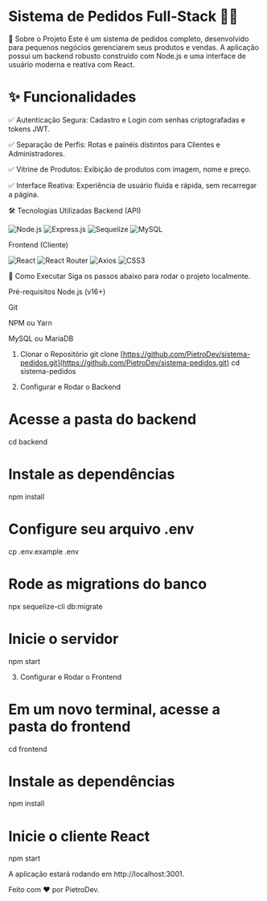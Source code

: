 # Sistema de Pedidos Full-Stack 🍔🍕
📜 Sobre o Projeto
Este é um sistema de pedidos completo, desenvolvido para pequenos negócios gerenciarem seus produtos e vendas. A aplicação possui um backend robusto construído com Node.js e uma interface de usuário moderna e reativa com React.

# ✨ Funcionalidades
✅ Autenticação Segura: Cadastro e Login com senhas criptografadas e tokens JWT.

✅ Separação de Perfis: Rotas e painéis distintos para Clientes e Administradores.

✅ Vitrine de Produtos: Exibição de produtos com imagem, nome e preço.

✅ Interface Reativa: Experiência de usuário fluida e rápida, sem recarregar a página.

🛠️ Tecnologias Utilizadas
Backend (API)
<p>
<img src="https://www.google.com/search?q=https://img.shields.io/badge/node.js-339933%3Fstyle%3Dfor-the-badge%26logo%3Dnodedotjs%26logoColor%3Dwhite" alt="Node.js">
<img src="https://www.google.com/search?q=https://img.shields.io/badge/express.js-%2523404d59.svg%3Fstyle%3Dfor-the-badge%26logo%3Dexpress%26logoColor%3D%252361DAFB" alt="Express.js">
<img src="https://www.google.com/search?q=https://img.shields.io/badge/Sequelize-52B0E7%3Fstyle%3Dfor-the-badge%26logo%3Dsequelize%26logoColor%3Dwhite" alt="Sequelize">
<img src="https://www.google.com/search?q=https://img.shields.io/badge/mysql-%252300f.svg%3Fstyle%3Dfor-the-badge%26logo%3Dmysql%26logoColor%3Dwhite" alt="MySQL">
</p>

Frontend (Cliente)
<p>
<img src="https://www.google.com/search?q=https://img.shields.io/badge/react-%252320232a.svg%3Fstyle%3Dfor-the-badge%26logo%3Dreact%26logoColor%3D%252361DAFB" alt="React">
<img src="https://www.google.com/search?q=https://img.shields.io/badge/React_Router-CA4245%3Fstyle%3Dfor-the-badge%26logo%3Dreact-router%26logoColor%3Dwhite" alt="React Router">
<img src="https://www.google.com/search?q=https://img.shields.io/badge/axios-671ddf%3F%26style%3Dfor-the-badge%26logo%3Daxios%26logoColor%3Dwhite" alt="Axios">
<img src="https://www.google.com/search?q=https://img.shields.io/badge/css3-%25231572B6.svg%3Fstyle%3Dfor-the-badge%26logo%3Dcss3%26logoColor%3Dwhite" alt="CSS3">
</p>

🚀 Como Executar
Siga os passos abaixo para rodar o projeto localmente.

Pré-requisitos
Node.js (v16+)

Git

NPM ou Yarn

MySQL ou MariaDB

1. Clonar o Repositório
git clone [https://github.com/PietroDev/sistema-pedidos.git](https://github.com/PietroDev/sistema-pedidos.git)
cd sistema-pedidos

2. Configurar e Rodar o Backend
# Acesse a pasta do backend
cd backend

# Instale as dependências
npm install

# Configure seu arquivo .env
cp .env.example .env

# Rode as migrations do banco
npx sequelize-cli db:migrate

# Inicie o servidor
npm start

3. Configurar e Rodar o Frontend
# Em um novo terminal, acesse a pasta do frontend
cd frontend

# Instale as dependências
npm install

# Inicie o cliente React
npm start

A aplicação estará rodando em http://localhost:3001.

Feito com ❤️ por PietroDev.